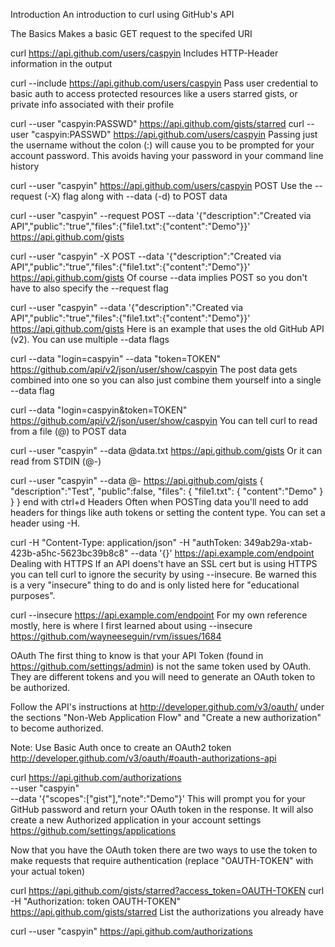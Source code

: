 Introduction
An introduction to curl using GitHub's API

The Basics
Makes a basic GET request to the specifed URI

curl https://api.github.com/users/caspyin
Includes HTTP-Header information in the output

curl --include https://api.github.com/users/caspyin
Pass user credential to basic auth to access protected resources like a users starred gists, or private info associated with their profile

curl --user "caspyin:PASSWD" https://api.github.com/gists/starred
curl --user "caspyin:PASSWD" https://api.github.com/users/caspyin
Passing just the username without the colon (:) will cause you to be prompted for your account password. This avoids having your password in your command line history

curl --user "caspyin" https://api.github.com/users/caspyin
POST
Use the --request (-X) flag along with --data (-d) to POST data

curl --user "caspyin" --request POST --data '{"description":"Created via API","public":"true","files":{"file1.txt":{"content":"Demo"}}' https://api.github.com/gists

curl --user "caspyin" -X POST --data '{"description":"Created via API","public":"true","files":{"file1.txt":{"content":"Demo"}}' https://api.github.com/gists
Of course --data implies POST so you don't have to also specify the --request flag

curl --user "caspyin" --data '{"description":"Created via API","public":"true","files":{"file1.txt":{"content":"Demo"}}' https://api.github.com/gists
Here is an example that uses the old GitHub API (v2). You can use multiple --data flags

curl --data "login=caspyin" --data "token=TOKEN" https://github.com/api/v2/json/user/show/caspyin
The post data gets combined into one so you can also just combine them yourself into a single --data flag

curl --data "login=caspyin&token=TOKEN" https://github.com/api/v2/json/user/show/caspyin
You can tell curl to read from a file (@) to POST data

curl --user "caspyin" --data @data.txt https://api.github.com/gists 
Or it can read from STDIN (@-)

curl --user "caspyin" --data @- https://api.github.com/gists
{
  "description":"Test",
  "public":false,
  "files": {
    "file1.txt": {
      "content":"Demo"
    }
  }
}
end with ctrl+d
Headers
Often when POSTing data you'll need to add headers for things like auth tokens or setting the content type. You can set a header using -H.

curl -H "Content-Type: application/json" -H "authToken: 349ab29a-xtab-423b-a5hc-5623bc39b8c8" --data '{}' https://api.example.com/endpoint
Dealing with HTTPS
If an API doens't have an SSL cert but is using HTTPS you can tell curl to ignore the security by using --insecure. Be warned this is a very "insecure" thing to do and is only listed here for "educational purposes".

curl --insecure https://api.example.com/endpoint
For my own reference mostly, here is where I first learned about using --insecure https://github.com/wayneeseguin/rvm/issues/1684

OAuth
The first thing to know is that your API Token (found in https://github.com/settings/admin) is not the same token used by OAuth. They are different tokens and you will need to generate an OAuth token to be authorized.

Follow the API's instructions at http://developer.github.com/v3/oauth/ under the sections "Non-Web Application Flow" and "Create a new authorization" to become authorized.

Note: Use Basic Auth once to create an OAuth2 token http://developer.github.com/v3/oauth/#oauth-authorizations-api

curl https://api.github.com/authorizations \
--user "caspyin" \
--data '{"scopes":["gist"],"note":"Demo"}'
This will prompt you for your GitHub password and return your OAuth token in the response. It will also create a new Authorized application in your account settings https://github.com/settings/applications

Now that you have the OAuth token there are two ways to use the token to make requests that require authentication (replace "OAUTH-TOKEN" with your actual token)

curl https://api.github.com/gists/starred?access_token=OAUTH-TOKEN
curl -H "Authorization: token OAUTH-TOKEN" https://api.github.com/gists/starred
List the authorizations you already have

curl --user "caspyin" https://api.github.com/authorizations
